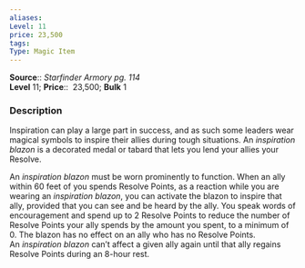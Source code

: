 ```yaml
---
aliases: 
Level: 11
price: 23,500
tags: 
Type: Magic Item
---
```

**Source**:: _Starfinder Armory pg. 114_  
**Level** 11;
**Price**::  23,500; **Bulk** 1

### Description

Inspiration can play a large part in success, and as such some leaders wear magical symbols to inspire their allies during tough situations. An _inspiration blazon_ is a decorated medal or tabard that lets you lend your allies your Resolve.  
  
An _inspiration blazon_ must be worn prominently to function. When an ally within 60 feet of you spends Resolve Points, as a reaction while you are wearing an _inspiration blazon_, you can activate the blazon to inspire that ally, provided that you can see and be heard by the ally. You speak words of encouragement and spend up to 2 Resolve Points to reduce the number of Resolve Points your ally spends by the amount you spent, to a minimum of 0. The blazon has no effect on an ally who has no Resolve Points. An _inspiration blazon_ can’t affect a given ally again until that ally regains Resolve Points during an 8-hour rest.
